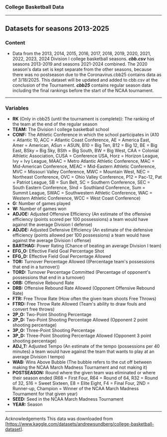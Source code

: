 ### College Basketball Data
---
Datasets for seasons 2013-2025
---
### Content
- Data from the 2013, 2014, 2015, 2016, 2017, 2018, 2019, 2020, 2021, 2022, 2023, 2024 Division I college basketball seasons. ***cbb.csv*** has seasons 2013-2019 and seasons 2021-2024 combined. The 2020 season's data set is kept separate from the other seasons, because there was no postseason due to the Coronavirus.cbb25 contains data as of 3/18/2025. This dataset will be updated and added to cbb.csv at the conclusion of the Tournament. ***cbb25*** contains regular season data including the final rankings before the start of the NCAA tournament.

---
### Variables
- **RK** (Only in cbb25 (until the tournament is complete)): The ranking of the team at the end of the regular season
- **TEAM:** The Division I college basketball school
- **CONF:** The Athletic Conference in which the school participates in (A10 = Atlantic 10, ACC = Atlantic Coast Conference, AE = America East, Amer = American, ASun = ASUN, B10 = Big Ten, B12 = Big 12, BE = Big East, BSky = Big Sky, BSth = Big South, BW = Big West, CAA = Colonial Athletic Association, CUSA = Conference USA, Horz = Horizon League, Ivy = Ivy League, MAAC = Metro Atlantic Athletic Conference, MAC = Mid-American Conference, MEAC = Mid-Eastern Athletic Conference, MVC = Missouri Valley Conference, MWC = Mountain West, NEC = Northeast Conference, OVC = Ohio Valley Conference, P12 = Pac-12, Pat = Patriot League, SB = Sun Belt, SC = Southern Conference, SEC = South Eastern Conference, Slnd = Southland Conference, Sum = Summit League, SWAC = Southwestern Athletic Conference, WAC = Western Athletic Conference, WCC = West Coast Conference)
- **G:** Number of games played
- **W:** Number of games won
- **ADJOE:** Adjusted Offensive Efficiency (An estimate of the offensive efficiency (points scored per 100 possessions) a team would have against the average Division I defense)
- **ADJDE:** Adjusted Defensive Efficiency (An estimate of the defensive efficiency (points allowed per 100 possessions) a team would have against the average Division I offense)
- **BARTHAG:** Power Rating (Chance of beating an average Division I team)
- **EFG_O:** Effective Field Goal Percentage Shot
- **EFG_D:** Effective Field Goal Percentage Allowed
- **TOR:** Turnover Percentage Allowed ((Percentage team's possessions that end in a turnover))
- **TORD:** Turnover Percentage Committed (Percentage of opponent's possessions that end in a turnover)
- **ORB:** Offensive Rebound Rate
- **DRB:** Offensive Rebound Rate Allowed (Opponent Offensive Rebound Rate)
- **FTR:** Free Throw Rate (How often the given team shoots Free Throws)
- **FTRD:** Free Throw Rate Allowed (Team's ability to draw fouls and convert free throws)
- **2P_O:** Two-Point Shooting Percentage
- **2P_D:** Two-Point Shooting Percentage Allowed (Opponent 2 point shooting percentage)
- **3P_O:** Three-Point Shooting Percentage
- **3P_D:** Three-Point Shooting Percentage Allowed (Opponent 3 point shooting percentage)
- **ADJ_T:** Adjusted Tempo (An estimate of the tempo (possessions per 40 minutes) a team would have against the team that wants to play at an average Division I tempo)
- **WAB:** Wins Above Bubble (The bubble refers to the cut off between making the NCAA March Madness Tournament and not making it)
- **POSTSEASON:** Round where the given team was eliminated or where their season ended (R68 = First Four, R64 = Round of 64, R32 = Round of 32, S16 = Sweet Sixteen, E8 = Elite Eight, F4 = Final Four, 2ND = Runner-up, Champion = Winner of the NCAA March Madness Tournament for that given year)
- **SEED:** Seed in the NCAA March Madness Tournament
- **YEAR:** Season

---
Acknowledgements
This data was downloaded from [https://www.kaggle.com/datasets/andrewsundberg/college-basketball-dataset]. 
